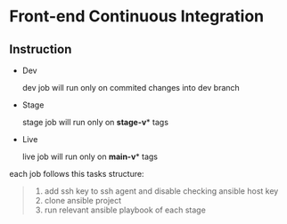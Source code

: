 # Front-end Continuous Integration
## Instruction
- Dev   

  dev job will run only on commited changes into dev branch

- Stage  
  
  stage job will run only on **stage-v*** tags

- Live  

  live job will run only on **main-v*** tags

each job follows this tasks structure:
> 1. add ssh key to ssh agent and disable checking ansible host key
> 2. clone ansible project
> 3. run relevant ansible playbook of each stage